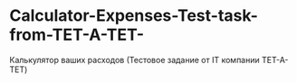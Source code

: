 # Calculator-Expenses-Test-task-from-TET-A-TET-
Калькулятор ваших расходов (Тестовое задание от IT компании TET-A-TET)
